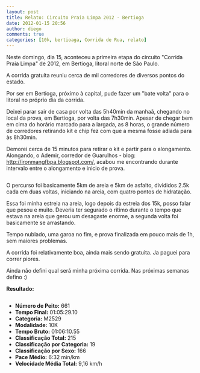 ```yaml
---
layout: post
title: Relato: Circuito Praia Limpa 2012 - Bertioga
date: 2012-01-15 20:56
author: diego
comments: true
categories: [10k, bertioaga, Corrida de Rua, relato]
---
```

Neste domingo, dia 15, aconteceu a primeira etapa do circuito "Corrida Praia Limpa" de 2012, em Bertioga, litoral norte de São Paulo.

A corrida gratuíta reuniu cerca de mil corredores de diversos pontos do estado.

Por ser em Bertioga, próximo à capital, pude fazer um "bate volta" para o litoral no próprio dia da corrida.

Deixei parar sair de casa por volta das 5h40min da manhaã, chegando no local da prova, em Bertioga, por volta das 7h30min. Apesar de chegar bem em cima do horário marcado para a largada, as 8 horas, o grande número de corredores retirando kit e chip fez com que a mesma fosse adiada para às 8h30min.

Demorei cerca de 15 minutos para retirar o kit e partir para o alongamento. Alongando, o Ademir, corredor de Guarulhos - blog: <a href="http://ironmangfbpa.blogspot.com/" target="_blank">http://ironmangfbpa.blogspot.com/</a>, acabou me encontrando durante intervalo entre o alongamento e inicio de prova.<div class="moldura"><a  class="lightbox cboxElement" href="http://www.diegoronan.com.br/diegoronan/wp-content/uploads/2012/01/praialimpa_ademir.jpg"><img class="imgTitulo" src="http://www.diegoronan.com.br/diegoronan/wp-content/uploads/2012/01/praialimpa_ademir.jpg" alt="" /></a></div>

O percurso foi basicamente 5km de areia e 5km de asfalto, divididos 2.5k cada em duas voltas, iniciando na areia, com quatro pontos de hidratação.

Essa foi minha estreia na areia, logo depois da estreia dos 15k, posso falar que pesou e muito. Deveria ter segurado o rítimo durante o tempo que estava na areia que gerou um desagaste enorme, a segunda volta foi basicamente se arrastando.

Tempo nublado, uma garoa no fim, e prova finalizada em pouco mais de 1h, sem maiores problemas.

A corrida foi relativamente boa, ainda mais sendo gratuita. Ja paguei para correr piores.

Ainda não defini qual será minha próxima corrida. Nas próximas semanas defino :)


<strong>Resultado:</strong>
<div class="moldura"><a class="lightbox cboxElement" href="http://www.diegoronan.com.br/diegoronan/wp-content/uploads/2012/01/bertioga_big.jpg"><img src="http://www.diegoronan.com.br/diegoronan/wp-content/uploads/2012/01/bertioga.jpg" alt="" /></a></div>
<ul>
	<li><strong>Número de Peito:</strong> 661</li>
	<li><strong>Tempo Final:</strong> 01:05:29.10</li>
	<li><strong>Categoria:</strong> M2529</li>
	<li><strong>Modalidade:</strong> 10K</li>
	<li><strong>Tempo Bruto:</strong> 01:06:10.55</li>
	<li><strong>Classificação Total:</strong> 215</li>
	<li><strong>Classificação por Categoria:</strong> 19</li>
	<li><strong>Classificação por Sexo:</strong> 166</li>
	<li><strong>Pace Médio:</strong> 6:32 min/km</li>
	<li><strong> Velocidade Média Total:</strong> 9,16 km/h</li>
</ul>
&nbsp;

&nbsp;
